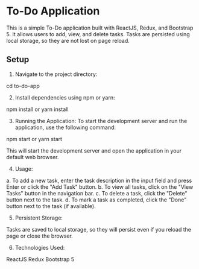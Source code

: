 # To-Do Application

This is a simple To-Do application built with ReactJS, Redux, and Bootstrap 5. It allows users to add, view, and delete tasks. Tasks are persisted using local storage, so they are not lost on page reload.

## Setup

1. Navigate to the project directory:
   
  cd to-do-app

2. Install dependencies using npm or yarn:

  npm install
  or
  yarn install

3. Running the Application:
  To start the development server and run the application, use the following command:
  
  npm start
  or
  yarn start
  
  This will start the development server and open the application in your default web browser.

4. Usage:
   
  a. To add a new task, enter the task description in the input field and press Enter or click the "Add Task" button.
  b. To view all tasks, click on the "View Tasks" button in the navigation bar.
  c. To delete a task, click the "Delete" button next to the task.
  d. To mark a task as completed, click the "Done" button next to the task (if available).
  
5. Persistent Storage:
   
  Tasks are saved to local storage, so they will persist even if you reload the page or close the browser.

6. Technologies Used:
   
  ReactJS
  Redux
  Bootstrap 5
